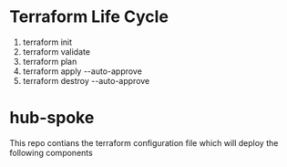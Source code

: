 # Terraform Life Cycle
1. terraform init
2. terraform validate
3. terraform plan
4. terraform apply --auto-approve
5. terraform destroy --auto-approve

# hub-spoke

This repo contians the terraform configuration file which will deploy the following components


